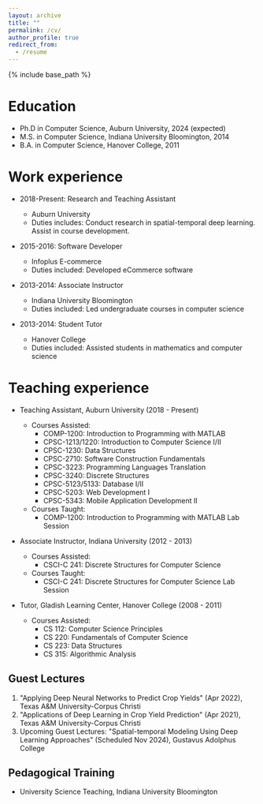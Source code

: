 ```yaml
---
layout: archive
title: ""
permalink: /cv/
author_profile: true
redirect_from:
  - /resume
---
```


{% include base_path %}

Education
======
* Ph.D in Computer Science, Auburn University, 2024 (expected)
* M.S. in Computer Science, Indiana University Bloomington, 2014
* B.A. in Computer Science, Hanover College, 2011

Work experience
======
* 2018-Present: Research and Teaching Assistant 
  * Auburn University
  * Duties includes: Conduct research in spatial-temporal deep learning. Assist in course development.


* 2015-2016: Software Developer
  * Infoplus E-commerce
  * Duties included: Developed eCommerce software

* 2013-2014: Associate Instructor
  * Indiana University Bloomington
  * Duties included: Led undergraduate courses in computer science
  
* 2013-2014: Student Tutor
  * Hanover College
  * Duties included: Assisted students in mathematics and computer science

  

Teaching experience
======
* Teaching Assistant, Auburn University (2018 - Present)
  * Courses Assisted:
    * COMP-1200: Introduction to Programming with MATLAB
    * CPSC-1213/1220: Introduction to Computer Science I/II
    * CPSC-1230: Data Structures
    * CPSC-2710: Software Construction Fundamentals
    * CPSC-3223: Programming Languages Translation
    * CPSC-3240: Discrete Structures
    * CPSC-5123/5133: Database I/II
    * CPSC-5203: Web Development I
    * CPSC-5343: Mobile Application Development II
  * Courses Taught:
    * COMP-1200: Introduction to Programming with MATLAB Lab Session

* Associate Instructor, Indiana University (2012 - 2013)
  * Courses Assisted:
    * CSCI-C 241: Discrete Structures for Computer Science
  * Courses Taught:
    * CSCI-C 241: Discrete Structures for Computer Science Lab Session

* Tutor, Gladish Learning Center, Hanover College (2008 - 2011)
  * Courses Assisted:
    * CS 112: Computer Science Principles
    * CS 220: Fundamentals of Computer Science
    * CS 223: Data Structures
    * CS 315: Algorithmic Analysis

Guest Lectures
------
1. "Applying Deep Neural Networks to Predict Crop Yields" (Apr 2022), Texas A&M University-Corpus Christi
2. "Applications of Deep Learning in Crop Yield Prediction" (Apr 2021), Texas A&M University-Corpus Christi
3. Upcoming Guest Lectures: "Spatial-temporal Modeling Using Deep Learning Approaches" (Scheduled Nov 2024), Gustavus Adolphus College

Pedagogical Training
------
* University Science Teaching, Indiana University Bloomington
